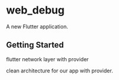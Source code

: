 # web_debug

A new Flutter application.

## Getting Started

flutter network layer with provider 

clean architecture for our app with provider. 


